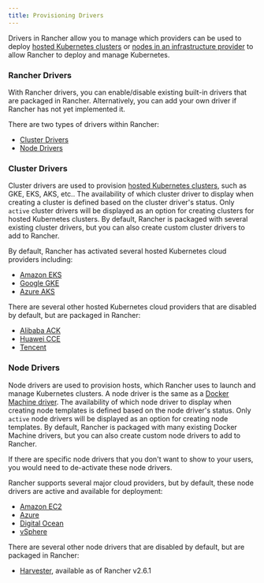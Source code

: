 ```yaml
---
title: Provisioning Drivers
---
```


<head>
  <link rel="canonical" href="https://ranchermanager.docs.rancher.com/pages-for-subheaders/about-provisioning-drivers"/>
</head>

Drivers in Rancher allow you to manage which providers can be used to deploy [hosted Kubernetes clusters](../../kubernetes-clusters-in-rancher-setup/set-up-clusters-from-hosted-kubernetes-providers/set-up-clusters-from-hosted-kubernetes-providers.md) or [nodes in an infrastructure provider](../../launch-kubernetes-with-rancher/use-new-nodes-in-an-infra-provider/use-new-nodes-in-an-infra-provider.md) to allow Rancher to deploy and manage Kubernetes.

###  Rancher Drivers

With Rancher drivers, you can enable/disable existing built-in drivers that are packaged in Rancher. Alternatively, you can add your own driver if Rancher has not yet implemented it.

There are two types of drivers within Rancher:

* [Cluster Drivers](#cluster-drivers)
* [Node Drivers](#node-drivers)

### Cluster Drivers

Cluster drivers are used to provision [hosted Kubernetes clusters](../../kubernetes-clusters-in-rancher-setup/set-up-clusters-from-hosted-kubernetes-providers/set-up-clusters-from-hosted-kubernetes-providers.md), such as GKE, EKS, AKS, etc.. The availability of which cluster driver to display when creating a cluster is defined based on the cluster driver's status. Only `active` cluster drivers will be displayed as an option for creating clusters for hosted Kubernetes clusters. By default, Rancher is packaged with several existing cluster drivers, but you can also create custom cluster drivers to add to Rancher.

By default, Rancher has activated several hosted Kubernetes cloud providers including:

*  [Amazon EKS](../../kubernetes-clusters-in-rancher-setup/set-up-clusters-from-hosted-kubernetes-providers/eks.md)
*  [Google GKE](../../kubernetes-clusters-in-rancher-setup/set-up-clusters-from-hosted-kubernetes-providers/gke.md)
*  [Azure AKS](../../kubernetes-clusters-in-rancher-setup/set-up-clusters-from-hosted-kubernetes-providers/aks.md)

There are several other hosted Kubernetes cloud providers that are disabled by default, but are packaged in Rancher:

* [Alibaba ACK](../../kubernetes-clusters-in-rancher-setup/set-up-clusters-from-hosted-kubernetes-providers/alibaba.md)
* [Huawei CCE](../../kubernetes-clusters-in-rancher-setup/set-up-clusters-from-hosted-kubernetes-providers/huawei.md)
* [Tencent](../../kubernetes-clusters-in-rancher-setup/set-up-clusters-from-hosted-kubernetes-providers/tencent.md)

### Node Drivers

Node drivers are used to provision hosts, which Rancher uses to launch and manage Kubernetes clusters. A node driver is the same as a [Docker Machine driver](https://docs.docker.com/machine/drivers/). The availability of which node driver to display when creating node templates is defined based on the node driver's status. Only `active` node drivers will be displayed as an option for creating node templates. By default, Rancher is packaged with many existing Docker Machine drivers, but you can also create custom node drivers to add to Rancher.

If there are specific node drivers that you don't want to show to your users, you would need to de-activate these node drivers.

Rancher supports several major cloud providers, but by default, these node drivers are active and available for deployment:

*   [Amazon EC2](../../launch-kubernetes-with-rancher/use-new-nodes-in-an-infra-provider/create-an-amazon-ec2-cluster.md)
*   [Azure](../../launch-kubernetes-with-rancher/use-new-nodes-in-an-infra-provider/create-an-azure-cluster.md)
*   [Digital Ocean](../../launch-kubernetes-with-rancher/use-new-nodes-in-an-infra-provider/create-a-digitalocean-cluster.md)
*   [vSphere](../../launch-kubernetes-with-rancher/use-new-nodes-in-an-infra-provider/vsphere/vsphere.md)

There are several other node drivers that are disabled by default, but are packaged in Rancher:

*   [Harvester](../../../../integrations-in-rancher/harvester/overview.md#harvester-node-driver/), available as of Rancher v2.6.1

